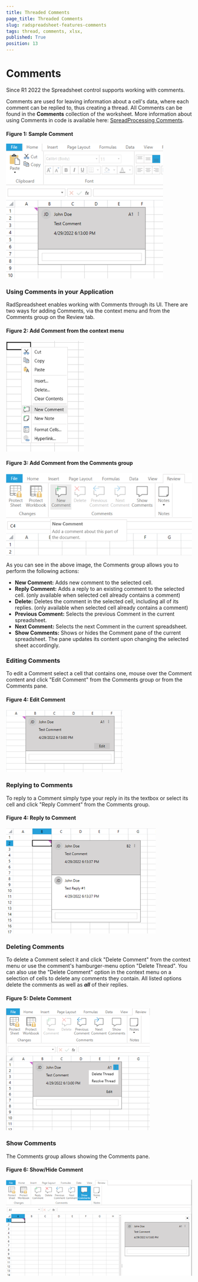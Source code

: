 ```yaml
---
title: Threaded Comments
page_title: Threaded Comments 
slug: radspreadsheet-features-comments
tags: thread, comments, xlsx, 
published: True
position: 13
---
```


# Comments

Since R1 2022 the Spreadsheet control supports working with comments.

Comments are used for leaving information about a cell's data, where each comment can be replied to, thus creating a thread. All Comments can be found in the __Comments__ collection of the worksheet. More information about using Comments in code is available here: [SpreadProcessing Comments](https://docs.telerik.com/devtools/document-processing/libraries/radspreadprocessing/features/comments). 

#### Figure 1: Sample Comment

![RadSpreadProcessing Comments](images/RadSpreadProcessing_Comments_01.png)

### Using Comments in your Application

RadSpreadsheet enables working with Comments through its UI. There are two ways for adding Comments, via the context menu and from the Comments group on the Review tab.

#### Figure 2: Add Comment from the context menu

![RadSpreadProcessing Comments](images/RadSpreadProcessing_Comments_02.png)

#### Figure 3: Add Comment from the Comments group

![RadSpreadProcessing Comments](images/RadSpreadProcessing_Comments_03.png)

As you can see in the above image, the Comments group allows you to perform the following actions:

* __New Comment:__ Adds new comment to the selected cell.
* __Reply Comment:__ Adds a reply to an existing comment to the selected cell. (only available when selected cell already contains a comment)
* __Delete:__ Deletes the comment in the selected cell, including all of its replies. (only available when selected cell already contains a comment)
* __Previous Comment:__ Selects the previous Comment in the current spreadsheet. 
* __Next Comment:__ Selects the next Comment in the current spreadsheet.
* __Show Comments:__ Shows or hides the Comment pane of the current spreadsheet. The pane updates its content upon changing the selected sheet accordingly.

### Editing Comments

To edit a Comment select a cell that contains one, mouse over the Comment content and click "Edit Comment" from the Comments group or from the Comments pane.

#### Figure 4: Edit Comment

![RadSpreadProcessing Comments](images/RadSpreadProcessing_Comments_04.png)

### Replying to Comments

To reply to a Comment simply type your reply in its the textbox or select its cell and click "Reply Comment" from the Comments group. 

#### Figure 4: Reply to Comment

![RadSpreadProcessing Comments](images/RadSpreadProcessing_Comments_07.png)

### Deleting Comments

To delete a Comment select it and click "Delete Comment" from the context menu or use the comment's hamburger-menu option "Delete Thread". You can also use the "Delete Comment" option in the context menu on a selection of cells to delete any comments they contain. All listed options delete the comments as well as ***all*** of their replies.

#### Figure 5: Delete Comment

![RadSpreadProcessing Comments](images/RadSpreadProcessing_Comments_06.png)

### Show Comments

The Comments group allows showing the Comments pane.

#### Figure 6: Show/Hide Comment

![RadSpreadProcessing Comments](images/RadSpreadProcessing_Comments_05.png)